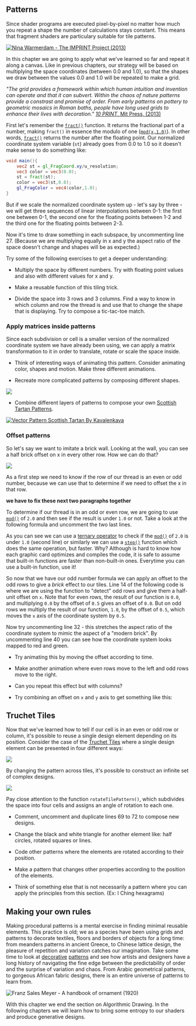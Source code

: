 ## Patterns

Since shader programs are executed pixel-by-pixel no matter how much you repeat a shape the number of calculations stays constant. This means that fragment shaders are particulary suitable for tile patterns.

[ ![Nina Warmerdam - The IMPRINT Project (2013)](warmerdam.jpg) ](../edit.php#09/dots5.frag)

In this chapter we are going to apply what we've learned so far and repeat it along a canvas. Like in previous chapters, our strategy will be based on multiplying the space coordinates (between 0.0 and 1.0), so that the shapes we draw between the values 0.0 and 1.0 will be repeated to make a grid.

*"The grid provides a framework within which human intuition and invention can operate and that it can subvert. Within the chaos of nature patterns provide a constrast and promise of order. From early patterns on pottery to geometric mosaics in Roman baths, people have long used grids to enhance their lives with decoration."* [*10 PRINT*, Mit Press, (2013)](http://10print.org/)

First let's remember the [```fract()```](../glossary/?search=fract) function. It returns the fractional part of a number, making ```fract()``` in essence the modulo of one ([```mod(x,1.0)```](../glossary/?search=mod)). In other words, [```fract()```](../glossary/?search=fract) returns the number after the floating point. Our normalized coordinate system variable (```st```) already goes from 0.0 to 1.0 so it doesn't make sense to do something like:

```glsl
void main(){
	vec2 st = gl_FragCoord.xy/u_resolution;
	vec3 color = vec3(0.0);
    st = fract(st);
	color = vec3(st,0.0);
	gl_FragColor = vec4(color,1.0);
}
```

But if we scale the normalized coordinate system up - let's say by three - we will get three sequences of linear interpolations between 0-1: the first one between 0-1, the second one for the floating points between 1-2 and the third one for the floating points between 2-3.

<div class="codeAndCanvas" data="grid-making.frag"></div>

Now it's time to draw something in each subspace, by uncommenting line 27. (Because we are multiplying equally in x and y the aspect ratio of the space doesn't change and shapes will be as expected.)

Try some of the following exercises to get a deeper understanding:

* Multiply the space by different numbers. Try with floating point values and also with different values for x and y.

* Make a reusable function of this tiling trick.

* Divide the space into 3 rows and 3 columns. Find a way to know in which column and row the thread is and use that to change the shape that is displaying. Try to compose a tic-tac-toe match.

### Apply matrices inside patterns

Since each subdivision or cell is a smaller version of the normalized coordinate system we have already been using, we can apply a matrix transformation to it in order to translate, rotate or scale the space inside.

<div class="codeAndCanvas" data="checks.frag"></div>

* Think of interesting ways of animating this pattern. Consider animating color, shapes and motion. Make three different animations.

* Recreate more complicated patterns by composing different shapes.


[![](diamondtiles-long.png)](../edit.php#09/diamondtiles.frag)

* Combine different layers of patterns to compose your own [Scottish Tartan Patterns](https://www.google.com/search?q=scottish+patterns+fabric&tbm=isch&tbo=u&source=univ&sa=X&ei=Y1aFVfmfD9P-yQTLuYCIDA&ved=0CB4QsAQ&biw=1399&bih=799#tbm=isch&q=Scottish+Tartans+Patterns).

[ ![Vector Pattern Scottish Tartan By Kavalenkava](tartan.jpg) ](http://graphicriver.net/item/vector-pattern-scottish-tartan/6590076)

### Offset patterns

So let's say we want to imitate a brick wall. Looking at the wall, you can see a half brick offset on x in every other row. How we can do that?

![](brick.jpg)

As a first step we need to know if the row of our thread is an even or odd number, because we can use that to determine if we need to offset the x in that row.

____we have to fix these next two paragraphs together____

To determine if our thread is in an odd or even row, we are going to use [```mod()```](../glossary/?search=mod) of ```2.0``` and then see if the result is under ```1.0``` or not. Take a look at the following formula and uncomment the two last lines.

<div class="simpleFunction" data="y = mod(x,2.0);
// y = mod(x,2.0) < 1.0 ? 0. : 1. ;
// y = step(1.0,mod(x,2.0));"></div>

As you can see we can use a [ternary operator](https://en.wikipedia.org/wiki/%3F:) to check if the [```mod()```](../glossary/?search=mod) of ```2.0``` is under ```1.0``` (second line) or similarly we can use a [```step()```](../glossary/?search=step) function which does the same operation, but faster. Why? Although is hard to know how each graphic card optimizes and compiles the code, it is safe to assume that built-in functions are faster than non-built-in ones. Everytime you can use a built-in function, use it!

So now that we have our odd number formula we can apply an offset to the odd rows to give a *brick* effect to our tiles. Line 14 of the following code is where we are using the function to "detect" odd rows and give them a half-unit offset on ```x```. Note that for even rows, the result of our function is ```0.0```, and multiplying ```0.0``` by the offset of ```0.5``` gives an offset of ```0.0```. But on odd rows we multiply the result of our function, ```1.0```, by the offset of ```0.5```, which moves the ```x``` axis of the coordinate system by ```0.5```.

Now try uncommenting line 32 - this stretches the aspect ratio of the coordinate system to mimic the aspect of a "modern brick". By uncommenting line 40 you can see how the coordinate system looks mapped to red and green.

<div class="codeAndCanvas" data="bricks.frag"></div>

* Try animating this by moving the offset according to time.

* Make another animation where even rows move to the left and odd rows move to the right.

* Can you repeat this effect but with columns?

* Try combining an offset on ```x``` and ```y``` axis to get something like this:

<a href="../edit.php#09/marching_dots.frag"><canvas id="custom" class="canvas" data-fragment-url="marching_dots.frag"  width="520px" height="200px"></canvas></a>

## Truchet Tiles

Now that we've learned how to tell if our cell is in an even or odd row or column, it's possible to reuse a single design element depending on its position. Consider the case of the [Truchet Tiles](http://en.wikipedia.org/wiki/Truchet_tiles) where a single design element can be presented in four different ways:

![](truchet-00.png)

By changing the pattern across tiles, it's possible to construct an infinite set of complex designs.

![](truchet-01.png)

Pay close attention to the function ```rotateTilePattern()```, which subdivides the space into four cells and assigns an angle of rotation to each one.

<div class="codeAndCanvas" data="truchet.frag"></div>

* Comment, uncomment and duplicate lines 69 to 72 to compose new designs.

* Change the black and white triangle for another element like: half circles, rotated squares or lines.

* Code other patterns where the elements are rotated according to their position.

* Make a pattern that changes other properties according to the position of the elements.

* Think of something else that is not necessarily a pattern where you can apply the principles from this section. (Ex: I Ching hexagrams)

<a href="../edit.php#09/iching-01.frag"><canvas id="custom" class="canvas" data-fragment-url="iching-01.frag"  width="520px" height="200px"></canvas></a>

## Making your own rules

Making procedural patterns is a mental exercise in finding minimal reusable elements. This practice is old; we as a species have been using grids and patterns to decorate textiles, floors and borders of objects for a long time: from meanders patterns in ancient Greece, to Chinese lattice design, the pleasure of repetition and variation catches our imagination. Take some time to look at [decorative](https://archive.org/stream/traditionalmetho00chririch#page/130/mode/2up) [patterns](https://www.pinterest.com/patriciogonzv/paterns/) and see how artists and designers have a long history of navigating the fine edge between the predictability of order and the surprise of variation and chaos. From Arabic geometrical patterns, to gorgeous African fabric designs, there is an entire universe of patterns to learn from.

![Franz Sales Meyer - A handbook of ornament (1920)](geometricpatters.png)

With this chapter we end the section on Algorithmic Drawing. In the following chapters we will learn how to bring some entropy to our shaders and produce generative designs.
